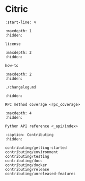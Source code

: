 # Citric

```{include} ../README.md
:start-line: 4
```

```{toctree}
:maxdepth: 1
:hidden:

license
```

```{toctree}
:maxdepth: 2
:hidden:

how-to
```

```{toctree}
:maxdepth: 2
:hidden:

./changelog.md
```

```{toctree}
:hidden:

RPC method coverage <rpc_coverage>
```

```{toctree}
:maxdepth: 4
:hidden:

Python API reference <_api/index>
```

```{toctree}
:caption: Contributing
:hidden:

contributing/getting-started
contributing/environment
contributing/testing
contributing/docs
contributing/docker
contributing/release
contributing/unreleased-features
```
